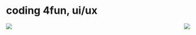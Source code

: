 <h1>coding 4fun, ui/ux</h1>
<img src="https://komarev.com/ghpvc/?username=blookusny" />
<a href="https://discord.com/users/964086735422230538">
  <img align="right" src="https://lanyard.cnrad.dev/api/964086735422230538?bg=00000000" />
</a>
